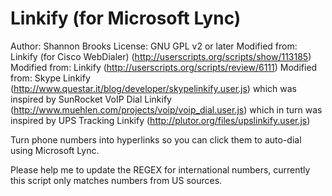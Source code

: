 Linkify (for Microsoft Lync)
============================

Author: Shannon Brooks
License: GNU GPL v2 or later
Modified from: Linkify (for Cisco WebDialer) (http://userscripts.org/scripts/show/113185)
Modified from: Linkify (http://userscripts.org/scripts/review/6111)
Modified from: Skype Linkify (http://www.questar.it/blog/developer/skypelinkify.user.js)
which was inspired by SunRocket VoIP Dial Linkify (http://www.muehlen.com/projects/voip/voip_dial.user.js)
which in turn was inspired by UPS Tracking Linkify (http://plutor.org/files/upslinkify.user.js)

Turn phone numbers into hyperlinks so you can click them to auto-dial using Microsoft Lync.

Please help me to update the REGEX for international numbers, currently this script only matches numbers from US sources.



